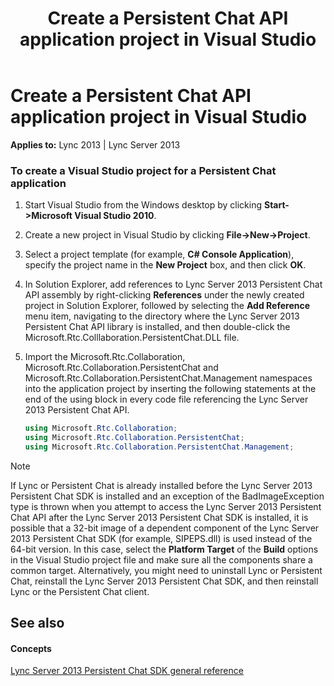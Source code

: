 ﻿---
title: Create a Persistent Chat API application project in Visual Studio
TOCTitle: Create a Persistent Chat API application project in Visual Studio
ms:assetid: fe81a4f8-13d7-4386-b806-807a3ca81ef9
ms:mtpsurl: https://msdn.microsoft.com/library/Dn439208(v=office.15)
ms:contentKeyID: 57101341
ms.date: 07/24/2014
mtps_version: v=office.15
dev_langs:
- csharp
---

# Create a Persistent Chat API application project in Visual Studio


**Applies to:** Lync 2013 | Lync Server 2013

### To create a Visual Studio project for a Persistent Chat application

1.  Start Visual Studio from the Windows desktop by clicking **Start-\>Microsoft Visual Studio 2010**.

2.  Create a new project in Visual Studio by clicking **File-\>New-\>Project**.

3.  Select a project template (for example, **C\# Console Application**), specify the project name in the **New Project** box, and then click **OK**.

4.  In Solution Explorer, add references to Lync Server 2013 Persistent Chat API assembly by right-clicking **References** under the newly created project in Solution Explorer, followed by selecting the **Add Reference** menu item, navigating to the directory where the Lync Server 2013 Persistent Chat API library is installed, and then double-click the Microsoft.Rtc.Colllaboration.PersistentChat.DLL file.

5.  Import the Microsoft.Rtc.Collaboration, Microsoft.Rtc.Collaboration.PersistentChat and Microsoft.Rtc.Collaboration.PersistentChat.Management namespaces into the application project by inserting the following statements at the end of the using block in every code file referencing the Lync Server 2013 Persistent Chat API.
    
    ```csharp
    using Microsoft.Rtc.Collaboration;
    using Microsoft.Rtc.Collaboration.PersistentChat;
    using Microsoft.Rtc.Collaboration.PersistentChat.Management;
    ```


> [!NOTE]
> <P>If Lync or Persistent Chat is already installed before the Lync Server 2013 Persistent Chat SDK is installed and an exception of the BadImageException type is thrown when you attempt to access the Lync Server 2013 Persistent Chat API after the Lync Server 2013 Persistent Chat SDK is installed, it is possible that a 32-bit image of a dependent component of the Lync Server 2013 Persistent Chat SDK (for example, SIPEPS.dll) is used instead of the 64-bit version. In this case, select the <STRONG>Platform Target</STRONG> of the <STRONG>Build</STRONG> options in the Visual Studio project file and make sure all the components share a common target. Alternatively, you might need to uninstall Lync or Persistent Chat, reinstall the Lync Server 2013 Persistent Chat SDK, and then reinstall Lync or the Persistent Chat client.</P>



## See also

#### Concepts

[Lync Server 2013 Persistent Chat SDK general reference](lync-server-2013-persistent-chat-sdk-general-reference.md)

